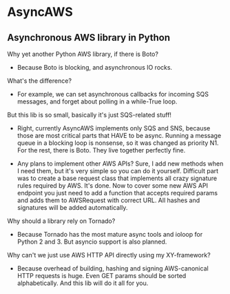 AsyncAWS
========

Asynchronous AWS library in Python
----------------------------------

Why yet another Python AWS library, if there is Boto?
- Because Boto is blocking, and asynchronous IO rocks.

What's the difference?
- For example, we can set asynchronous callbacks for incoming SQS messages, and forget about polling in a while-True loop.

But this lib is so small, basically it's just SQS-related stuff!
- Right, currently AsyncAWS implements only SQS and SNS, because those are most critical parts that HAVE to be async. Running a message queue
in a blocking loop is nonsense, so it was changed as priority N1. For the rest, there is Boto. They live together perfectly fine.

- Any plans to implement other AWS APIs?
Sure, I add new methods when I need them, but it's very simple so you can do it yourself. Difficult part was to create a base request class
that implements all crazy signature rules required by AWS. It's done. Now to cover some new AWS API endpoint you just need to add a function that accepts
required params and adds them to AWSRequest with correct URL. All hashes and signatures will be added automatically.

Why should a library rely on Tornado?
- Because Tornado has the most mature async tools and ioloop for Python 2 and 3. But asyncio support is also planned.

Why can't we just use AWS HTTP API directly using my XY-framework?
- Because overhead of building, hashing and signing AWS-canonical HTTP requests is huge.
Even GET params should be sorted alphabetically. And this lib will do it all for you.
